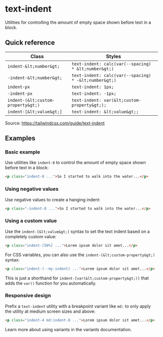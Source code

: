 # text-indent

Utilities for controlling the amount of empty space shown before text in a block.

## Quick reference

| Class              | Styles                                            |
|--------------------|---------------------------------------------------|
| `indent-&lt;number&gt;`  | `text-indent: calc(var(--spacing) * &lt;number&gt;)`    |
| `-indent-&lt;number&gt;` | `text-indent: calc(var(--spacing) * -&lt;number&gt;)`   |
| `indent-px`        | `text-indent: 1px;`                                |
| `-indent-px`       | `text-indent: -1px;`                               |
| `indent-(&lt;custom-property&gt;)` | `text-indent: var(&lt;custom-property&gt;);`   |
| `indent-[&lt;value&gt;]` | `text-indent: &lt;value&gt;;`                            |

Source: https://tailwindcss.com/guide/text-indent

## Examples

### Basic example

Use utilities like `indent-8` to control the amount of empty space shown before text in a block:

```html
<p class="indent-8 ...">So I started to walk into the water...</p>
```

### Using negative values

Use negative values to create a hanging indent:

```html
<p class="-indent-8 ...">So I started to walk into the water...</p>
```

### Using a custom value

Use the `indent-[&lt;value&gt;]` syntax to set the text indent based on a completely custom value:

```html
<p class="indent-[50%] ...">Lorem ipsum dolor sit amet...</p>
```

For CSS variables, you can also use the `indent-(&lt;custom-property&gt;)` syntax:

```html
<p class="indent-(--my-indent) ...">Lorem ipsum dolor sit amet...</p>
```

This is just a shorthand for `indent-[var(&lt;custom-property&gt;)]` that adds the `var()` function for you automatically.

### Responsive design

Prefix a `text-indent` utility with a breakpoint variant like `md:` to only apply the utility at medium screen sizes and above:

```html
<p class="indent-4 md:indent-8 ...">Lorem ipsum dolor sit amet...</p>
```

Learn more about using variants in the variants documentation.
